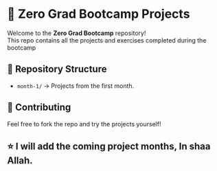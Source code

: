 # 🚀 Zero Grad Bootcamp Projects

Welcome to the **Zero Grad Bootcamp** repository!  
This repo contains all the projects and exercises completed during the bootcamp 

## 📂 Repository Structure
- `month-1/` → Projects from the first month.



## 🤝 Contributing
Feel free to fork the repo and try the projects yourself!

## ⭐ I will add the coming project months, In shaa Allah.
